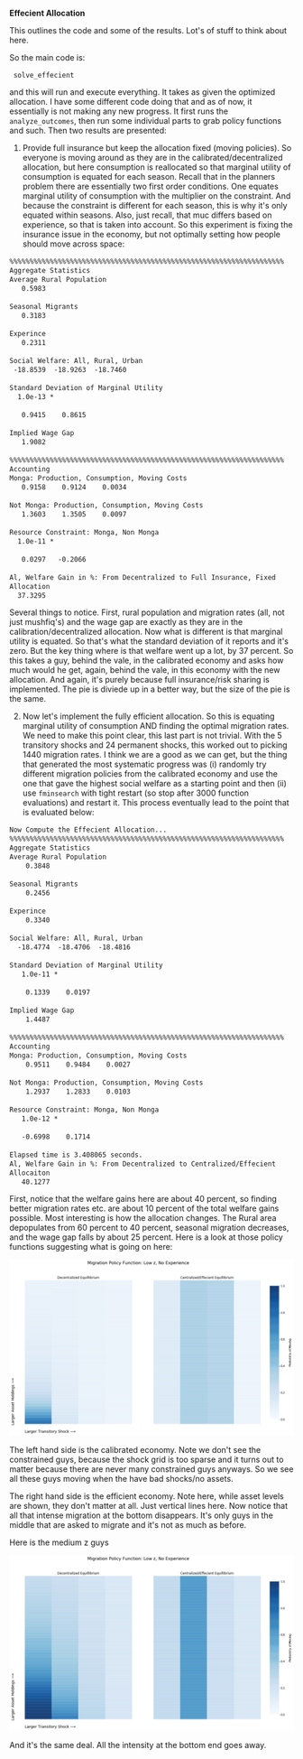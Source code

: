 **Effecient Allocation**

This outlines the code and some of the results. Lot's of stuff to think about here.

So the main code is:

```
 solve_effecient
 ```
 and this will run and execute everything. It takes as given the optimized allocation. I have some different code doing that and as of now, it essentially is not making any new progress. It first runs the ``analyze_outcomes``, then run some individual parts to grab policy functions and such. Then two results are presented:

 1. Provide full insurance but keep the allocation fixed (moving policies). So everyone is moving around as they are in the calibrated/decentralized allocation, but here consumption is reallocated so that marginal utility of consumption is equated for each season. Recall that in the planners problem there are essentially two first order conditions. One equates marginal utility of consumption with the multiplier on the constraint. And because the constraint is different for each season, this is why it's only equated within seasons. Also, just recall, that muc differs based on experience, so that is taken into account. So this experiment is fixing the insurance issue in the economy, but not optimally setting how people should move across space:


 ```
 %%%%%%%%%%%%%%%%%%%%%%%%%%%%%%%%%%%%%%%%%%%%%%%%%%%%%%%%%%%%%%%%%%%%
Aggregate Statistics
Average Rural Population
    0.5983

Seasonal Migrants
    0.3183

Experince
    0.2311

Social Welfare: All, Rural, Urban
  -18.8539  -18.9263  -18.7460

Standard Deviation of Marginal Utility
   1.0e-13 *

    0.9415    0.8615

Implied Wage Gap
    1.9082

%%%%%%%%%%%%%%%%%%%%%%%%%%%%%%%%%%%%%%%%%%%%%%%%%%%%%%%%%%%%%%%%%%%%
Accounting
Monga: Production, Consumption, Moving Costs
    0.9158    0.9124    0.0034

Not Monga: Production, Consumption, Moving Costs
    1.3603    1.3505    0.0097

Resource Constraint: Monga, Non Monga
   1.0e-11 *

    0.0297   -0.2066

Al, Welfare Gain in %: From Decentralized to Full Insurance, Fixed Allocation
   37.3295
```
Several things to notice. First, rural population and migration rates (all, not just mushfiq's) and the wage gap are exactly as they are in the calibration/decentralized allocation. Now what is different is that marginal utility is equated. So that's what the standard deviation of it reports and it's zero. But the key thing where is that welfare went up a lot, by 37 percent. So this takes a guy, behind the vale, in the calibrated economy and asks how much would he get, again, behind the vale, in this economy with the new allocation. And again, it's purely because full insurance/risk sharing is implemented. The pie is diviede up in a better way, but the size of the pie is the same.


2. Now let's implement the fully efficient allocation. So this is equating marginal utility of consumption AND finding the optimal migration rates. We need to make this point clear, this last part is not trivial. With the 5 transitory shocks and 24 permanent shocks, this worked out to picking 1440 migration rates. I think we are a good as we can get, but the thing that generated the most systematic progress was (i) randomly try different migration policies from the calibrated economy and use the one that gave the highest social welfare as a starting point and then (ii) use ``fminsearch`` with tight restart (so stop after 3000 function evaluations) and restart it. This process eventually lead to the point that is evaluated below:

```
Now Compute the Effecient Allocation...
%%%%%%%%%%%%%%%%%%%%%%%%%%%%%%%%%%%%%%%%%%%%%%%%%%%%%%%%%%%%%%%%%%%%
Aggregate Statistics
Average Rural Population
    0.3848

Seasonal Migrants
    0.2456

Experince
    0.3340

Social Welfare: All, Rural, Urban
  -18.4774  -18.4706  -18.4816

Standard Deviation of Marginal Utility
   1.0e-11 *

    0.1339    0.0197

Implied Wage Gap
    1.4487

%%%%%%%%%%%%%%%%%%%%%%%%%%%%%%%%%%%%%%%%%%%%%%%%%%%%%%%%%%%%%%%%%%%%
Accounting
Monga: Production, Consumption, Moving Costs
    0.9511    0.9484    0.0027

Not Monga: Production, Consumption, Moving Costs
    1.2937    1.2833    0.0103

Resource Constraint: Monga, Non Monga
   1.0e-12 *

   -0.6998    0.1714

Elapsed time is 3.408065 seconds.
Al, Welfare Gain in %: From Decentralized to Centralized/Effecient Allocaiton
   40.1277
 ```

 First, notice that the welfare gains here are about 40 percent, so finding better migration rates etc. are about 10 percent of the total welfare gains possible. Most interesting is how the allocation changes. The Rural area depopulates from 60 percent to 40 percent, seasonal migration decreases, and the wage gap falls by about 25 percent. Here is a look at those policy functions suggesting what is going on here:

 <p align="center">
 <img src="lowz_migration_policy_planner.png">
 </p>

 The left hand side is the calibrated economy. Note we don't see the constrained guys, because the shock grid is too sparse and it turns out to matter because there are never many constrained guys anyways. So we see all these guys moving when the have bad shocks/no assets.

 The right hand side is the efficient economy. Note here, while asset levels are shown, they don't matter at all. Just vertical lines here. Now notice that all that intense migration at the bottom disappears. It's only guys in the middle that are asked to migrate and it's not as much as before.

 Here is the medium z guys

 <p align="center">
 <img src="medz_migration_policy_planner.png">
 </p>

And it's the same deal. All the intensity at the bottom end goes away. 
